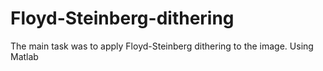 # Floyd-Steinberg-dithering
The main task was to apply Floyd-Steinberg dithering to the image. Using Matlab
